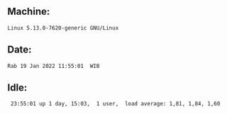 ## Machine:
```
Linux 5.13.0-7620-generic GNU/Linux
```
## Date:
```
Rab 19 Jan 2022 11:55:01  WIB
```
## Idle:
```
 23:55:01 up 1 day, 15:03,  1 user,  load average: 1,81, 1,84, 1,60
```
